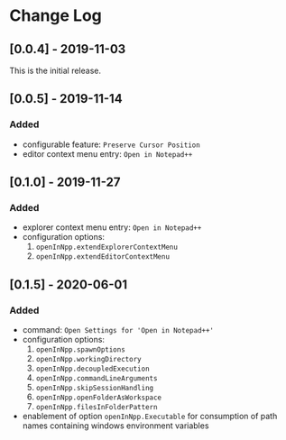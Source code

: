 # Change Log

## [0.0.4] - 2019-11-03
This is the initial release. 

## [0.0.5] - 2019-11-14
### Added
- configurable feature: `Preserve Cursor Position`
- editor context menu entry: `Open in Notepad++`

## [0.1.0] - 2019-11-27
### Added
- explorer context menu entry: `Open in Notepad++`
- configuration options:
  1) `openInNpp.extendExplorerContextMenu`
  2) `openInNpp.extendEditorContextMenu`

## [0.1.5] - 2020-06-01
### Added

- command: `Open Settings for 'Open in Notepad++'`
- configuration options:
  1) `openInNpp.spawnOptions`
  2) `openInNpp.workingDirectory`
  3) `openInNpp.decoupledExecution`
  4) `openInNpp.commandLineArguments`
  5) `openInNpp.skipSessionHandling`
  6) `openInNpp.openFolderAsWorkspace`
  7) `openInNpp.filesInFolderPattern`
- enablement of option `openInNpp.Executable` for consumption of path names containing windows environment variables